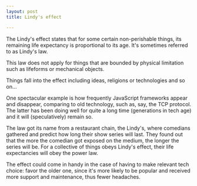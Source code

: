 ```yaml
---
layout: post
title: Lindy's effect

---
```



The Lindy's effect states that for some certain non-perishable things, its remaining life expectancy is proportional to its age. It's sometimes referred to as Lindy's law.



This law does not apply for things that are bounded by physical limitation such as lifeforms or mechanical objects.

Things fall into the effect including ideas, religions or technologies and so on...

One spectacular example is how frequently JavaScript frameworks appear and disappear, comparing to old technology, such as, say, the TCP protocol. The latter has been doing well for quite a long time (generations in tech age) and it will (speculatively) remain so.


The law got its name from a restaurant chain, the Lindy's, where comedians gathered and predict how long their show series will last. They found out that the more the comedian got exposed on the medium, the longer the series will be. For a collective of things obeys Lindy's effect, their life expectancies will obey the power law.


The effect could come in handy in the case of having to make relevant tech choice: favor the older one, since it's more likely to be popular and received more support and maintenance, thus fewer headaches.

